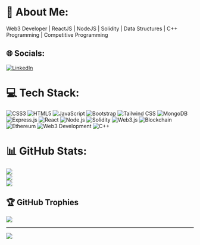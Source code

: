 # 💫 About Me:
Web3 Developer | ReactJS | NodeJS | Solidity | Data Structures | C++ Programming | Competitive Programming 

## 🌐 Socials:
[![LinkedIn](https://img.shields.io/badge/LinkedIn-%230077B5.svg?logo=linkedin&logoColor=white)](https://www.linkedin.com/in/raghavsharmaweb3) 

# 💻 Tech Stack:
![CSS3](https://img.shields.io/badge/css3-%231572B6.svg?style=for-the-badge&logo=css3&logoColor=white) ![HTML5](https://img.shields.io/badge/html5-%23E34F26.svg?style=for-the-badge&logo=html5&logoColor=white) ![JavaScript](https://img.shields.io/badge/javascript-%23323330.svg?style=for-the-badge&logo=javascript&logoColor=%23F7DF1E) ![Bootstrap](https://img.shields.io/badge/bootstrap-%23563D7C.svg?style=for-the-badge&logo=bootstrap&logoColor=white) ![Tailwind CSS](https://img.shields.io/badge/Tailwind%20CSS-2B6CB0?style=for-the-badge&logo=tailwind-css&logoColor=white) ![MongoDB](https://img.shields.io/badge/MongoDB-47A248?style=for-the-badge&logo=mongodb&logoColor=white) ![Express.js](https://img.shields.io/badge/Express.js-000000?style=for-the-badge&logo=express&logoColor=white) ![React](https://img.shields.io/badge/React-20232A?style=for-the-badge&logo=react&logoColor=61DAFB) ![Node.js](https://img.shields.io/badge/Node.js-339933?style=for-the-badge&logo=node.js&logoColor=white) ![Solidity](https://img.shields.io/badge/Solidity-black?style=for-the-badge&logo=solidity&logoColor=white) ![Web3.js](https://img.shields.io/badge/Web3.js-F68D2E?style=for-the-badge&logo=ethereum&logoColor=white) ![Blockchain](https://img.shields.io/badge/Blockchain-FF9900?style=for-the-badge&logo=bitcoin&logoColor=white) ![Ethereum](https://img.shields.io/badge/Ethereum-3C3C3D?style=for-the-badge&logo=ethereum&logoColor=white) ![Web3 Development](https://img.shields.io/badge/Web3%20Development-2088FF?style=for-the-badge) ![C++](https://img.shields.io/badge/C%2B%2B-lightblue?style=for-the-badge&logo=c%2B%2B&logoColor=blue) 

# 📊 GitHub Stats:
![](https://github-readme-stats.vercel.app/api?username=Some1Uknow&theme=radical&hide_border=false&include_all_commits=false&count_private=false)<br/>
![](https://github-readme-streak-stats.herokuapp.com/?user=Some1Uknow&theme=radical&hide_border=false)<br/>
![](https://github-readme-stats.vercel.app/api/top-langs/?username=Some1Uknow&theme=radical&hide_border=false&include_all_commits=false&count_private=false&layout=compact)

## 🏆 GitHub Trophies
![](https://github-profile-trophy.vercel.app/?username=Some1Uknow&theme=radical&no-frame=true&no-bg=true&margin-w=4)

---
[![](https://visitcount.itsvg.in/api?id=Some1Uknow&icon=5&color=0)](https://visitcount.itsvg.in)

<!-- Proudly created with GPRM ( https://gprm.itsvg.in ) -->

